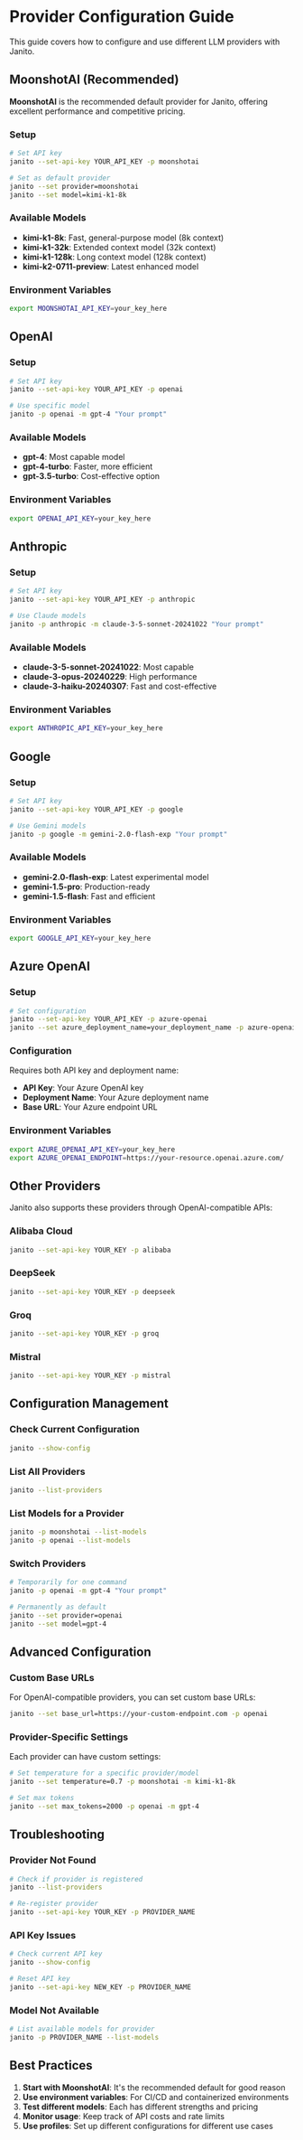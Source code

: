 # Provider Configuration Guide

This guide covers how to configure and use different LLM providers with Janito.

## MoonshotAI (Recommended)

**MoonshotAI** is the recommended default provider for Janito, offering excellent performance and competitive pricing.

### Setup
```bash
# Set API key
janito --set-api-key YOUR_API_KEY -p moonshotai

# Set as default provider
janito --set provider=moonshotai
janito --set model=kimi-k1-8k
```

### Available Models

- **kimi-k1-8k**: Fast, general-purpose model (8k context)
- **kimi-k1-32k**: Extended context model (32k context)
- **kimi-k1-128k**: Long context model (128k context)
- **kimi-k2-0711-preview**: Latest enhanced model

### Environment Variables
```bash
export MOONSHOTAI_API_KEY=your_key_here
```

## OpenAI

### Setup
```bash
# Set API key
janito --set-api-key YOUR_API_KEY -p openai

# Use specific model
janito -p openai -m gpt-4 "Your prompt"
```

### Available Models

- **gpt-4**: Most capable model
- **gpt-4-turbo**: Faster, more efficient
- **gpt-3.5-turbo**: Cost-effective option

### Environment Variables
```bash
export OPENAI_API_KEY=your_key_here
```

## Anthropic

### Setup
```bash
# Set API key
janito --set-api-key YOUR_API_KEY -p anthropic

# Use Claude models
janito -p anthropic -m claude-3-5-sonnet-20241022 "Your prompt"
```

### Available Models

- **claude-3-5-sonnet-20241022**: Most capable
- **claude-3-opus-20240229**: High performance
- **claude-3-haiku-20240307**: Fast and cost-effective

### Environment Variables
```bash
export ANTHROPIC_API_KEY=your_key_here
```

## Google

### Setup
```bash
# Set API key
janito --set-api-key YOUR_API_KEY -p google

# Use Gemini models
janito -p google -m gemini-2.0-flash-exp "Your prompt"
```

### Available Models

- **gemini-2.0-flash-exp**: Latest experimental model
- **gemini-1.5-pro**: Production-ready
- **gemini-1.5-flash**: Fast and efficient

### Environment Variables
```bash
export GOOGLE_API_KEY=your_key_here
```

## Azure OpenAI

### Setup
```bash
# Set configuration
janito --set-api-key YOUR_API_KEY -p azure-openai
janito --set azure_deployment_name=your_deployment_name -p azure-openai
```

### Configuration

Requires both API key and deployment name:

- **API Key**: Your Azure OpenAI key
- **Deployment Name**: Your Azure deployment name
- **Base URL**: Your Azure endpoint URL

### Environment Variables
```bash
export AZURE_OPENAI_API_KEY=your_key_here
export AZURE_OPENAI_ENDPOINT=https://your-resource.openai.azure.com/
```

## Other Providers

Janito also supports these providers through OpenAI-compatible APIs:

### Alibaba Cloud
```bash
janito --set-api-key YOUR_KEY -p alibaba
```

### DeepSeek
```bash
janito --set-api-key YOUR_KEY -p deepseek
```

### Groq
```bash
janito --set-api-key YOUR_KEY -p groq
```

### Mistral
```bash
janito --set-api-key YOUR_KEY -p mistral
```

## Configuration Management

### Check Current Configuration
```bash
janito --show-config
```

### List All Providers
```bash
janito --list-providers
```

### List Models for a Provider
```bash
janito -p moonshotai --list-models
janito -p openai --list-models
```

### Switch Providers
```bash
# Temporarily for one command
janito -p openai -m gpt-4 "Your prompt"

# Permanently as default
janito --set provider=openai
janito --set model=gpt-4
```

## Advanced Configuration

### Custom Base URLs
For OpenAI-compatible providers, you can set custom base URLs:

```bash
janito --set base_url=https://your-custom-endpoint.com -p openai
```

### Provider-Specific Settings
Each provider can have custom settings:

```bash
# Set temperature for a specific provider/model
janito --set temperature=0.7 -p moonshotai -m kimi-k1-8k

# Set max tokens
janito --set max_tokens=2000 -p openai -m gpt-4
```

## Troubleshooting

### Provider Not Found
```bash
# Check if provider is registered
janito --list-providers

# Re-register provider
janito --set-api-key YOUR_KEY -p PROVIDER_NAME
```

### API Key Issues
```bash
# Check current API key
janito --show-config

# Reset API key
janito --set-api-key NEW_KEY -p PROVIDER_NAME
```

### Model Not Available
```bash
# List available models for provider
janito -p PROVIDER_NAME --list-models
```

## Best Practices

1. **Start with MoonshotAI**: It's the recommended default for good reason
2. **Use environment variables**: For CI/CD and containerized environments
3. **Test different models**: Each has different strengths and pricing
4. **Monitor usage**: Keep track of API costs and rate limits
5. **Use profiles**: Set up different configurations for different use cases